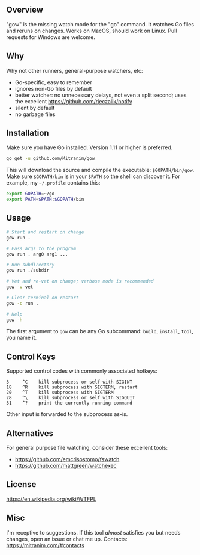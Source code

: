 ## Overview

"gow" is the missing watch mode for the "go" command. It watches Go files and reruns on changes. Works on MacOS, should work on Linux. Pull requests for Windows are welcome.

## Why

Why not other runners, general-purpose watchers, etc:

  * Go-specific, easy to remember
  * ignores non-Go files by default
  * better watcher: no unnecessary delays, not even a split second; uses the excellent https://github.com/rjeczalik/notify
  * silent by default
  * no garbage files

## Installation

Make sure you have Go installed. Version 1.11 or higher is preferred.

```sh
go get -u github.com/Mitranim/gow
```

This will download the source and compile the executable: `$GOPATH/bin/gow`. Make sure `$GOPATH/bin` is in your `$PATH` so the shell can discover it. For example, my `~/.profile` contains this:

```sh
export GOPATH=~/go
export PATH=$PATH:$GOPATH/bin
```

## Usage

```sh
# Start and restart on change
gow run .

# Pass args to the program
gow run . arg0 arg1 ...

# Run subdirectory
gow run ./subdir

# Vet and re-vet on change; verbose mode is recommended
gow -v vet

# Clear terminal on restart
gow -c run .

# Help
gow -h
```

The first argument to `gow` can be any Go subcommand: `build`, `install`, `tool`, you name it.

## Control Keys

Supported control codes with commonly associated hotkeys:

```
3     ^C    kill subprocess or self with SIGINT
18    ^R    kill subprocess with SIGTERM, restart
20    ^T    kill subprocess with SIGTERM
28    ^\    kill subprocess or self with SIGQUIT
31    ^?    print the currently running command
```

Other input is forwarded to the subprocess as-is.

## Alternatives

For general purpose file watching, consider these excellent tools:

  * https://github.com/emcrisostomo/fswatch
  * https://github.com/mattgreen/watchexec

## License

https://en.wikipedia.org/wiki/WTFPL

## Misc

I'm receptive to suggestions. If this tool _almost_ satisfies you but needs changes, open an issue or chat me up. Contacts: https://mitranim.com/#contacts
